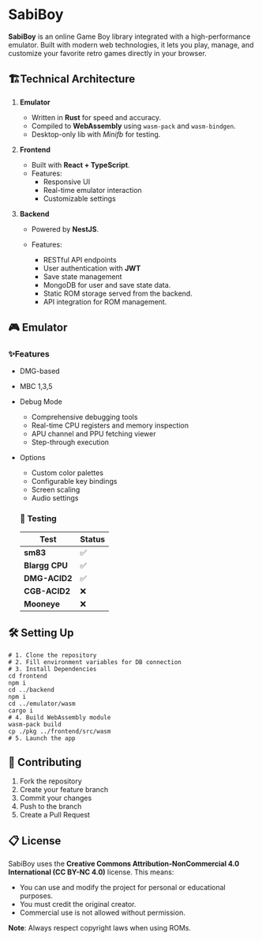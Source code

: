 # SabiBoy

**SabiBoy** is an online Game Boy library integrated with a high-performance emulator. Built with modern web technologies, it lets you play, manage, and customize your favorite retro games directly in your browser.

## 🏗Technical Architecture

1. **Emulator**

   - Written in **Rust** for speed and accuracy.
   - Compiled to **WebAssembly** using `wasm-pack` and `wasm-bindgen`.
   - Desktop-only lib with *Minifb* for testing.
2. **Frontend**

   - Built with **React + TypeScript**.
   - Features:
     - Responsive UI
     - Real-time emulator interaction
     - Customizable settings
3. **Backend**

   - Powered by **NestJS**.
   - Features:

     - RESTful API endpoints
     - User authentication with **JWT**
     - Save state management
     - MongoDB for user and save state data.
     - Static ROM storage served from the backend.
     - API integration for ROM management.

## 🎮 Emulator

### ✨Features

- DMG-based
- MBC 1,3,5
- Debug Mode

  - Comprehensive debugging tools
  - Real-time CPU registers and memory inspection
  - APU channel and PPU fetching viewer
  - Step-through execution
- Options

  - Custom color palettes
  - Configurable key bindings
  - Screen scaling
  - Audio settings

  ### 🧪 Testing


  | **Test**       | **Status** |
  | -------------- | ---------- |
  | **sm83**       | ✅         |
  | **Blargg CPU** | ✅         |
  | **DMG-ACID2**  | ✅         |
  | **CGB-ACID2**  | ❌         |
  | **Mooneye**    | ❌         |

## 🛠 Setting Up

```
# 1. Clone the repository
# 2. Fill environment variables for DB connection
# 3. Install Dependencies
cd frontend
npm i
cd ../backend
npm i
cd ../emulator/wasm
cargo i
# 4. Build WebAssembly module
wasm-pack build
cp ./pkg ../frontend/src/wasm
# 5. Launch the app
```

## 🤝 Contributing

1. Fork the repository
2. Create your feature branch
3. Commit your changes
4. Push to the branch
5. Create a Pull Request

## 📋 License

SabiBoy uses the **Creative Commons Attribution-NonCommercial 4.0 International (CC BY-NC 4.0)** license. This means:

- You can use and modify the project for personal or educational purposes.
- You must credit the original creator.
- Commercial use is not allowed without permission.

**Note**: Always respect copyright laws when using ROMs.
